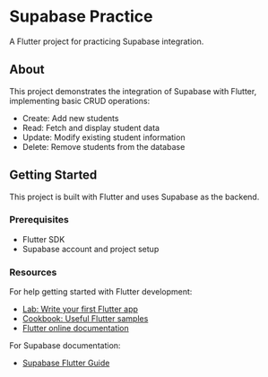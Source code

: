 # Supabase Practice

A Flutter project for practicing Supabase integration.

## About

This project demonstrates the integration of Supabase with Flutter, implementing basic CRUD operations:
- Create: Add new students
- Read: Fetch and display student data
- Update: Modify existing student information
- Delete: Remove students from the database

## Getting Started

This project is built with Flutter and uses Supabase as the backend.

### Prerequisites
- Flutter SDK
- Supabase account and project setup

### Resources

For help getting started with Flutter development:
- [Lab: Write your first Flutter app](https://docs.flutter.dev/get-started/codelab)
- [Cookbook: Useful Flutter samples](https://docs.flutter.dev/cookbook)
- [Flutter online documentation](https://docs.flutter.dev/)

For Supabase documentation:
- [Supabase Flutter Guide](https://supabase.com/docs/guides/getting-started/quickstarts/flutter)
